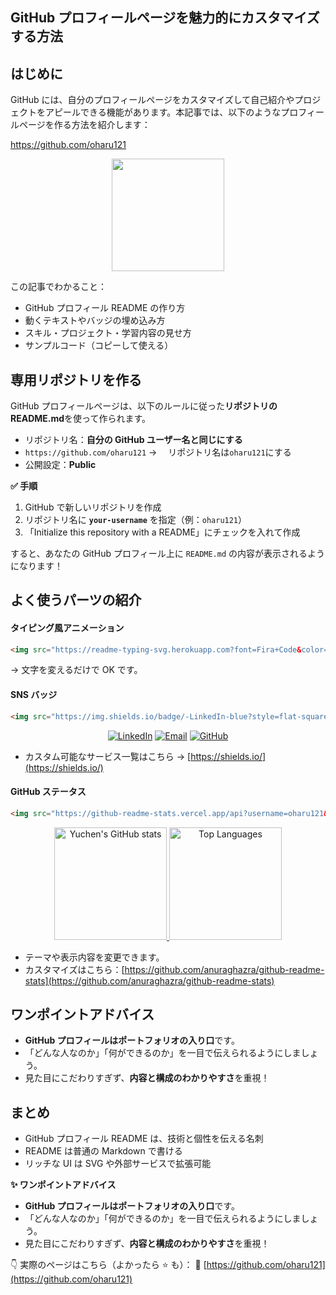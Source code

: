 ## GitHub プロフィールページを魅力的にカスタマイズする方法

## はじめに

GitHub には、自分のプロフィールページをカスタマイズして自己紹介やプロジェクトをアピールできる機能があります。本記事では、以下のようなプロフィールページを作る方法を紹介します：

https://github.com/oharu121

<p align="center"> <img src="https://github-readme-stats.vercel.app/api?username=oharu121&show_icons=true&theme=radical" height="180" /> </p>

この記事でわかること：

- GitHub プロフィール README の作り方
- 動くテキストやバッジの埋め込み方
- スキル・プロジェクト・学習内容の見せ方
- サンプルコード（コピーして使える）

## 専用リポジトリを作る

GitHub プロフィールページは、以下のルールに従った**リポジトリの README.md**を使って作られます。

- リポジトリ名：**自分の GitHub ユーザー名と同じにする**
- `https://github.com/oharu121` → 　リポジトリ名は`oharu121`にする
- 公開設定：**Public**

**✅ 手順**

1. GitHub で新しいリポジトリを作成
2. リポジトリ名に **`your-username`** を指定（例：`oharu121`）
3. 「Initialize this repository with a README」にチェックを入れて作成

すると、あなたの GitHub プロフィール上に `README.md` の内容が表示されるようになります！

## よく使うパーツの紹介

#### タイピング風アニメーション

```md
<img src="https://readme-typing-svg.herokuapp.com?font=Fira+Code&color=00FFFF&size=25&center=true&vCenter=true&width=600&height=100&lines=Web+Developer;Automation+Enthusiast" />
```

→ 文字を変えるだけで OK です。

#### SNS バッジ

```md
<img src="https://img.shields.io/badge/-LinkedIn-blue?style=flat-square&logo=Linkedin&logoColor=white" />
```

<p align="center">
  <a href="https://www.linkedin.com/in/jefflin1201/"><img src="https://img.shields.io/badge/-LinkedIn-blue?style=flat-square&logo=Linkedin&logoColor=white" alt="LinkedIn"></a>
  <a href="mailto:jefflin1201@gmail.com"><img src="https://img.shields.io/badge/-Email-D14836?style=flat-square&logo=Gmail&logoColor=white" alt="Email"></a>
  <a href="https://github.com/oharu121"><img src="https://img.shields.io/badge/-GitHub-181717?style=flat-square&logo=GitHub&logoColor=white" alt="GitHub"></a>
</p>

- カスタム可能なサービス一覧はこちら → [https://shields.io/](https://shields.io/)

#### GitHub ステータス

```md
<img src="https://github-readme-stats.vercel.app/api?username=oharu121&show_icons=true&theme=radical" />
```

<p align="center">
  <a href="https://github.com/oharu121">
    <img height="180em" src="https://github-readme-stats.vercel.app/api?username=oharu121&show_icons=true&theme=radical" alt="Yuchen's GitHub stats" />
    <img height="180em" src="https://github-readme-stats.vercel.app/api/top-langs/?username=oharu121&layout=compact&theme=radical" alt="Top Languages" />
  </a>
</p>

- テーマや表示内容を変更できます。
- カスタマイズはこちら：[https://github.com/anuraghazra/github-readme-stats](https://github.com/anuraghazra/github-readme-stats)

## ワンポイントアドバイス

- **GitHub プロフィールはポートフォリオの入り口**です。
- 「どんな人なのか」「何ができるのか」を一目で伝えられるようにしましょう。
- 見た目にこだわりすぎず、**内容と構成のわかりやすさ**を重視！

## まとめ

- GitHub プロフィール README は、技術と個性を伝える名刺
- README は普通の Markdown で書ける
- リッチな UI は SVG や外部サービスで拡張可能

**✨ ワンポイントアドバイス**

- **GitHub プロフィールはポートフォリオの入り口**です。
- 「どんな人なのか」「何ができるのか」を一目で伝えられるようにしましょう。
- 見た目にこだわりすぎず、**内容と構成のわかりやすさ**を重視！

👇 実際のページはこちら（よかったら ⭐ も）：
🔗 [https://github.com/oharu121](https://github.com/oharu121)
